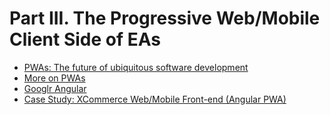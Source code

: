 # Part III. The Progressive Web/Mobile Client Side of EAs
- [PWAs: The future of ubiquitous software development](https://docs.google.com/presentation/d/1pbzEawsouMoKH2GFP2eszdx3Pg-P7neRFVkF7Kr8kzA/edit?usp=sharing)
- [More on PWAs](https://docs.google.com/presentation/d/1UjVJN46W1ORpBPJKi_uBjS1-r2HcvxlN2v7M0F1FAfM/edit?usp=sharing)
- [Googlr Angular](https://docs.google.com/presentation/d/1s-KG6KTA7ak4MJSHb5cwe2TGkDL3wgmEPcs91UZGYAI/edit?usp=sharing)
- [Case Study: XCommerce Web/Mobile Front-end (Angular PWA)](https://github.com/oiraqi/xcommerce-client-angular)
